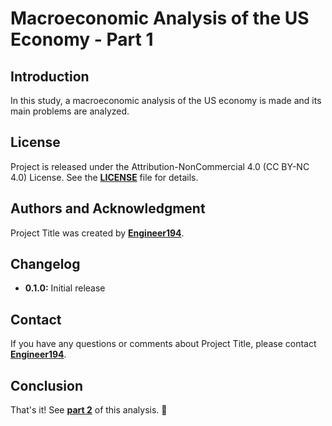 # **Macroeconomic Analysis of the US Economy - Part 1**

## **Introduction**

In this study, a macroeconomic analysis of the US economy is made and its main problems are analyzed.
## **License**

Project is released under the Attribution-NonCommercial 4.0 (CC BY-NC 4.0) License.
See the **[LICENSE](https://creativecommons.org/licenses/by-nc/4.0/)** file for details.

## **Authors and Acknowledgment**

Project Title was created by **[Engineer194](https://github.com/Engineer194/Engineer194)**.

## **Changelog**

- **0.1.0:** Initial release

## **Contact**

If you have any questions or comments about Project Title, please contact **[Engineer194](engine@abv.bg)**.

## **Conclusion**

That's it! See **[part 2](https://github.com/Engineer194/Analysis-of-the-US-Economy---Part-2)** of this analysis. 👋
